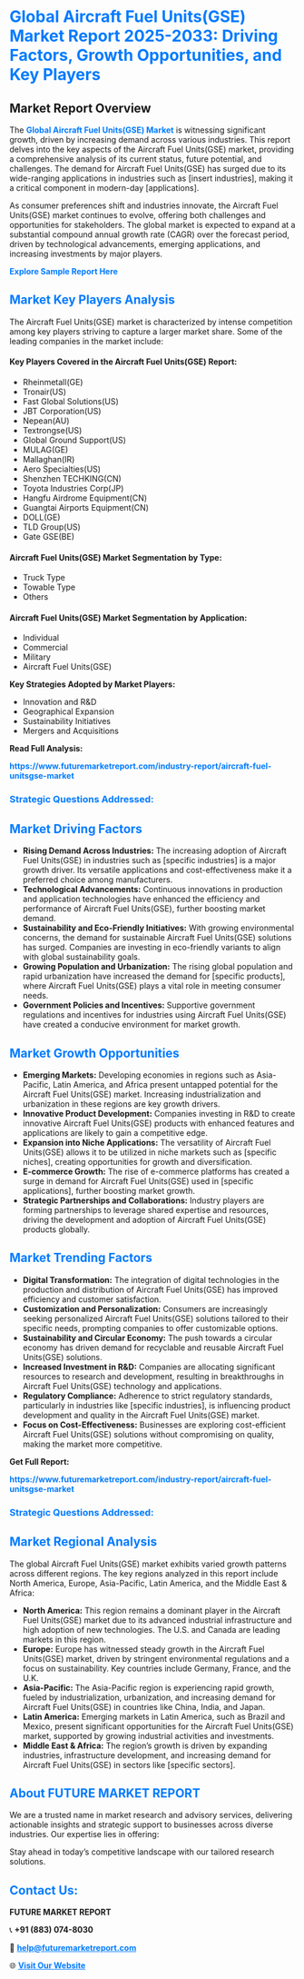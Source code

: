 <h1 style="color: #007BFF;">Global Aircraft Fuel Units(GSE) Market Report 2025-2033: Driving Factors, Growth Opportunities, and Key Players</h1>

<section id="overview">
<h2>Market Report Overview</h2>
<p>The <a href="https://www.futuremarketreport.com/industry-report/aircraft-fuel-unitsgse-market" style="color: #007BFF; text-decoration: none;"><strong>Global Aircraft Fuel Units(GSE) Market</strong></a> is witnessing significant growth, driven by increasing demand across various industries. This report delves into the key aspects of the Aircraft Fuel Units(GSE) market, providing a comprehensive analysis of its current status, future potential, and challenges. The demand for Aircraft Fuel Units(GSE) has surged due to its wide-ranging applications in industries such as [insert industries], making it a critical component in modern-day [applications].</p>
<p>As consumer preferences shift and industries innovate, the Aircraft Fuel Units(GSE) market continues to evolve, offering both challenges and opportunities for stakeholders. The global market is expected to expand at a substantial compound annual growth rate (CAGR) over the forecast period, driven by technological advancements, emerging applications, and increasing investments by major players.</p>
</section>

<section id="overview">
<p><a href="https://www.futuremarketreport.com/request-sample/reportId=116495" style="color: #007BFF; text-decoration: none;"><strong>Explore Sample Report Here</strong></a></p>
</section>

<section id="key-players">
<h2 style="color: #007BFF;">Market Key Players Analysis</h2>
<p>The Aircraft Fuel Units(GSE) market is characterized by intense competition among key players striving to capture a larger market share. Some of the leading companies in the market include:</p>
<h4>Key Players Covered in the Aircraft Fuel Units(GSE) Report:</h4>
<ul><li>Rheinmetall(GE)</li><li>Tronair(US)</li><li>Fast Global Solutions(US)</li><li>JBT Corporation(US)</li><li>Nepean(AU)</li><li>Textrongse(US)</li><li>Global Ground Support(US)</li><li>MULAG(GE)</li><li>Mallaghan(IR)</li><li>Aero Specialties(US)</li><li>Shenzhen TECHKING(CN)</li><li>Toyota Industries Corp(JP)</li><li>Hangfu Airdrome Equipment(CN)</li><li>Guangtai Airports Equipment(CN)</li><li>DOLL(GE)</li><li>TLD Group(US)</li><li>Gate GSE(BE)</li></ul>
<h4>Aircraft Fuel Units(GSE) Market Segmentation by Type:</h4>
<ul><li>Truck Type</li><li>Towable Type</li><li>Others</li></ul>

<h4>Aircraft Fuel Units(GSE) Market Segmentation by Application:</h4>
<ul><li>Individual</li><li>Commercial</li><li>Military</li><li>Aircraft Fuel Units(GSE)</li></ul>
<p><strong>Key Strategies Adopted by Market Players:</strong></p>
<ul>
<li>Innovation and R&D</li>
<li>Geographical Expansion</li>
<li>Sustainability Initiatives</li>
<li>Mergers and Acquisitions</li>
</ul>
</section>

<section>
<p><strong>Read Full Analysis: </strong></p><a href="https://www.futuremarketreport.com/industry-report/aircraft-fuel-unitsgse-market" style="color: #007BFF; text-decoration: none;"><strong>https://www.futuremarketreport.com/industry-report/aircraft-fuel-unitsgse-market</strong></a>
<h3 style="color: #007BFF;">Strategic Questions Addressed:</h3>
</section>

<section id="driving-factors">
<h2 style="color: #007BFF;">Market Driving Factors</h2>
<ul>
<li><strong>Rising Demand Across Industries:</strong> The increasing adoption of Aircraft Fuel Units(GSE) in industries such as [specific industries] is a major growth driver. Its versatile applications and cost-effectiveness make it a preferred choice among manufacturers.</li>
<li><strong>Technological Advancements:</strong> Continuous innovations in production and application technologies have enhanced the efficiency and performance of Aircraft Fuel Units(GSE), further boosting market demand.</li>
<li><strong>Sustainability and Eco-Friendly Initiatives:</strong> With growing environmental concerns, the demand for sustainable Aircraft Fuel Units(GSE) solutions has surged. Companies are investing in eco-friendly variants to align with global sustainability goals.</li>
<li><strong>Growing Population and Urbanization:</strong> The rising global population and rapid urbanization have increased the demand for [specific products], where Aircraft Fuel Units(GSE) plays a vital role in meeting consumer needs.</li>
<li><strong>Government Policies and Incentives:</strong> Supportive government regulations and incentives for industries using Aircraft Fuel Units(GSE) have created a conducive environment for market growth.</li>
</ul>
</section>

<section id="growth-opportunities">
<h2 style="color: #007BFF;">Market Growth Opportunities</h2>
<ul>
<li><strong>Emerging Markets:</strong> Developing economies in regions such as Asia-Pacific, Latin America, and Africa present untapped potential for the Aircraft Fuel Units(GSE) market. Increasing industrialization and urbanization in these regions are key growth drivers.</li>
<li><strong>Innovative Product Development:</strong> Companies investing in R&D to create innovative Aircraft Fuel Units(GSE) products with enhanced features and applications are likely to gain a competitive edge.</li>
<li><strong>Expansion into Niche Applications:</strong> The versatility of Aircraft Fuel Units(GSE) allows it to be utilized in niche markets such as [specific niches], creating opportunities for growth and diversification.</li>
<li><strong>E-commerce Growth:</strong> The rise of e-commerce platforms has created a surge in demand for Aircraft Fuel Units(GSE) used in [specific applications], further boosting market growth.</li>
<li><strong>Strategic Partnerships and Collaborations:</strong> Industry players are forming partnerships to leverage shared expertise and resources, driving the development and adoption of Aircraft Fuel Units(GSE) products globally.</li>
</ul>
</section>

<section id="trending-factors">
<h2 style="color: #007BFF;">Market Trending Factors</h2>
<ul>
<li><strong>Digital Transformation:</strong> The integration of digital technologies in the production and distribution of Aircraft Fuel Units(GSE) has improved efficiency and customer satisfaction.</li>
<li><strong>Customization and Personalization:</strong> Consumers are increasingly seeking personalized Aircraft Fuel Units(GSE) solutions tailored to their specific needs, prompting companies to offer customizable options.</li>
<li><strong>Sustainability and Circular Economy:</strong> The push towards a circular economy has driven demand for recyclable and reusable Aircraft Fuel Units(GSE) solutions.</li>
<li><strong>Increased Investment in R&D:</strong> Companies are allocating significant resources to research and development, resulting in breakthroughs in Aircraft Fuel Units(GSE) technology and applications.</li>
<li><strong>Regulatory Compliance:</strong> Adherence to strict regulatory standards, particularly in industries like [specific industries], is influencing product development and quality in the Aircraft Fuel Units(GSE) market.</li>
<li><strong>Focus on Cost-Effectiveness:</strong> Businesses are exploring cost-efficient Aircraft Fuel Units(GSE) solutions without compromising on quality, making the market more competitive.</li>
</ul>
</section>

<section>
<p><strong>Get Full Report: </strong></p><a href="https://www.futuremarketreport.com/industry-report/aircraft-fuel-unitsgse-market" style="color: #007BFF; text-decoration: none;"><strong>https://www.futuremarketreport.com/industry-report/aircraft-fuel-unitsgse-market</strong></a>
<h3 style="color: #007BFF;">Strategic Questions Addressed:</h3>
</section>


<section id="regional-analysis">
<h2 style="color: #007BFF;">Market Regional Analysis</h2>
<p>The global Aircraft Fuel Units(GSE) market exhibits varied growth patterns across different regions. The key regions analyzed in this report include North America, Europe, Asia-Pacific, Latin America, and the Middle East & Africa:</p>
<ul>
<li><strong>North America:</strong> This region remains a dominant player in the Aircraft Fuel Units(GSE) market due to its advanced industrial infrastructure and high adoption of new technologies. The U.S. and Canada are leading markets in this region.</li>
<li><strong>Europe:</strong> Europe has witnessed steady growth in the Aircraft Fuel Units(GSE) market, driven by stringent environmental regulations and a focus on sustainability. Key countries include Germany, France, and the U.K.</li>
<li><strong>Asia-Pacific:</strong> The Asia-Pacific region is experiencing rapid growth, fueled by industrialization, urbanization, and increasing demand for Aircraft Fuel Units(GSE) in countries like China, India, and Japan.</li>
<li><strong>Latin America:</strong> Emerging markets in Latin America, such as Brazil and Mexico, present significant opportunities for the Aircraft Fuel Units(GSE) market, supported by growing industrial activities and investments.</li>
<li><strong>Middle East & Africa:</strong> The region’s growth is driven by expanding industries, infrastructure development, and increasing demand for Aircraft Fuel Units(GSE) in sectors like [specific sectors].</li>
</ul>
</section>

<footer>
<h2 style="color: #007BFF;">About FUTURE MARKET REPORT</h2>
<p>We are a trusted name in market research and advisory services, delivering actionable insights and strategic support to businesses across diverse industries. Our expertise lies in offering:</p>

<p>Stay ahead in today’s competitive landscape with our tailored research solutions.</p>

<h2 style="color: #007BFF;">Contact Us:</h2>
<p><strong>FUTURE MARKET REPORT</strong></p>
<p>📞 <strong>+91 (883) 074-8030</strong></p>
<p>📧 <strong><a href="mailto:help@futuremarketreport.com" style="color: #007BFF;">help@futuremarketreport.com</a></strong></p>
<p>🌐 <strong><a href="https://www.futuremarketreport.com/" style="color: #007BFF;">Visit Our Website</a></strong></p>
</footer>